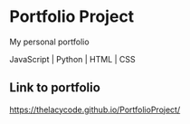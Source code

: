 # Portfolio Project
My personal portfolio

JavaScript | Python | HTML | CSS


## Link to portfolio
https://thelacycode.github.io/PortfolioProject/
